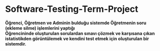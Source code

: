 # Software-Testing-Term-Project
**Öğrenci, Öğretmen ve Adminin bulduğu sistemde Öğretmenin soru (ekleme silme) işlemlerini yaptığı 
<br>Öğrencininde oluşturulan sorulardan sınavı çözmek ve karşısana çıkan istatistikden görüntülemek ve kendini test etmek için oluşturulan bir sistemdir.** 



